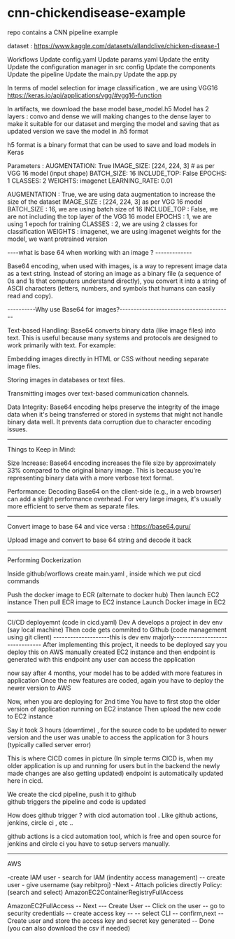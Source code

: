 # cnn-chickendisease-example
repo contains a CNN pipeline example

dataset : https://www.kaggle.com/datasets/allandclive/chicken-disease-1


Workflows
Update config.yaml
Update params.yaml
Update the entity
Update the configuration manager in src config
Update the components
Update the pipeline
Update the main.py
Update the app.py

In terms of model selection for image classification , we are using VGG16
https://keras.io/api/applications/vgg/#vgg16-function

In artifacts, we download the base model base_model.h5
Model has 2 layers : convo and dense 
we will making changes to the dense layer to make it suitable for our dataset
and merging the model and saving that as updated version 
we save the model in .h5 format

h5 format is a binary format that can be used to save and load models in Keras


Parameters :
AUGMENTATION: True
IMAGE_SIZE: [224, 224, 3] # as per VGG 16 model (input shape)
BATCH_SIZE: 16
INCLUDE_TOP: False
EPOCHS: 1
CLASSES: 2
WEIGHTS: imagenet
LEARNING_RATE: 0.01

AUGMENTATION : True, we are using data augmentation to increase the size of the dataset
IMAGE_SIZE : [224, 224, 3] as per VGG 16 model
BATCH_SIZE : 16, we are using batch size of 16
INCLUDE_TOP : False, we are not including the top layer of the VGG 16 model
EPOCHS : 1, we are using 1 epoch for training
CLASSES : 2, we are using 2 classes for classification
WEIGHTS : imagenet, we are using imagenet weights for the model, we want pretrained version


----what is base 64 when working with an image ? -------------

Base64 encoding, when used with images, is a way to represent image data as a text string. Instead of storing an image as a binary file (a sequence of 0s and 1s that computers understand directly), you convert it into a string of ASCII characters (letters, numbers, and symbols that humans can easily read and copy).

----------Why use Base64 for images?----------------------------------------

Text-based Handling: Base64 converts binary data (like image files) into text. This is useful because many systems and protocols are designed to work primarily with text. For example:

Embedding images directly in HTML or CSS without needing separate image files.

Storing images in databases or text files.

Transmitting images over text-based communication channels.

Data Integrity: Base64 encoding helps preserve the integrity of the image data when it's being transferred or stored in systems that might not handle binary data well. It prevents data corruption due to character encoding issues.

-------------------------------------------------------------------------------
Things to Keep in Mind:

Size Increase: Base64 encoding increases the file size by approximately 33% compared to the original binary image. This is because you're representing binary data with a more verbose text format.

Performance: Decoding Base64 on the client-side (e.g., in a web browser) can add a slight performance overhead. For very large images, it's usually more efficient to serve them as separate files.

------------------------------------------------------------------------------

Convert image to base 64 and vice versa : https://base64.guru/

Upload  image and convert to base 64 string and decode it back 

---------------------------------------------------------------------

Performing Dockerization


Inside github/worflows create main.yaml , inside which we put cicd commands


Push the docker image to ECR (alternate to docker hub)
Then launch EC2 instance
Then pull ECR image to EC2 instance
Launch Docker image in EC2




------------------------------------------------------------------------

CI/CD deployemnt (code in cicd.yaml)
Dev A develops a project in dev env (say local machine)
Then code gets commited to Github (code management using git client)
--------------------this is dev env majorly-------------------------------
After implementing this project, it needs to be deployed
say you deploy this on AWS manually created EC2 instance and then endpoint is generated
with this endpoint any user can access the application

now say after 4 months, your model has to be added with more features in application 
Once the new features are coded, again you have to deploy the newer version to AWS

Now, when you are deploying for 2nd time
You have to first stop the older version of application running on EC2 instance
Then upload the new code to EC2 instance

Say it took 3 hours (downtime) , for the source code to be updated to newer 
version and the user was unable to access the application for 3 hours
(typically called server error)

This is where CICD comes in picture
(In simple terms CICD is, when my older application is up and running for users but in the backend the newly made changes are also getting updated)
endpoint is automatically updated here in cicd.

We create the cicd pipeline, push it to github   
github triggers the pipeline and code is updated

How does github trigger ? with cicd automation tool .
Like github actions, jenkins, circle ci , etc .. 

github actions is a cicd automation tool, which is free and open source
for jenkins and circle ci you have to setup servers manually.

---------------------------------------------------------------------

AWS

-create IAM user - search for IAM (indentity access management)
-- create user - give username (say rebitproj)
-Next - Attach policies directly
Policy: (search and select)
AmazonEC2ContainerRegistryFullAccess

AmazonEC2FullAccess
-- Next --- Create User -- Click on the user
-- go to security credentials -- create access key -- 
-- select CLI -- confirm,next 
-- Create user and store the access key and secret key generated
-- Done (you can also download the csv if needed)